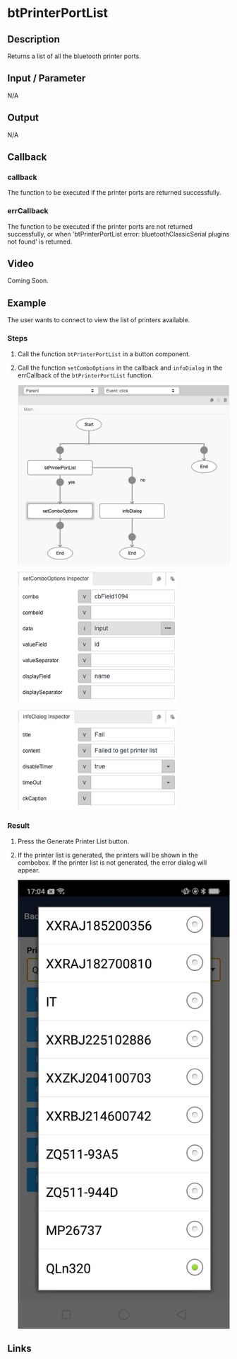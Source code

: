 # btPrinterPortList

## Description

Returns a list of all the bluetooth printer ports.

## Input / Parameter

N/A

## Output

N/A

## Callback

### callback

The function to be executed if the printer ports are returned successfully.

### errCallback

The function to be executed if the printer ports are not returned successfully, or when 'btPrinterPortList error: bluetoothClassicSerial plugins not found' is returned.

## Video

Coming Soon.

<!-- Format: [![Video]({image-path}?raw=true)]({url-link}) -->

## Example

The user wants to connect to view the list of printers available.

<!-- Share a scenario, like a user requirements. -->

### Steps

1. Call the function `btPrinterPortList` in a button component. 

2. Call the function `setComboOptions` in the callback and `infoDialog` in the errCallback of the `btPrinterPortList` function.

    ![](../btPrinterPortList/btPrinterPortList-step-1.png?raw=true)

    ![](../btPrinterPortList/btPrinterPortList-step-2.png?raw=true)

    ![](../btPrinterPortList/btPrinterPortList-step-3.png?raw=true)

<!-- Show the steps and share some screenshots.

1. .....

Format: ![]({image-path}?raw=true) -->

### Result

1. Press the Generate Printer List button. 
    
2. If the printer list is generated, the printers will be shown in the combobox. If the printer list is not generated, the error dialog will appear.

    ![](../btPrinterPortList/btPrinterPortList-result-1.jpg?raw=true)

<!-- Explain the output.

Format: ![]({image-path}?raw=true) -->

## Links